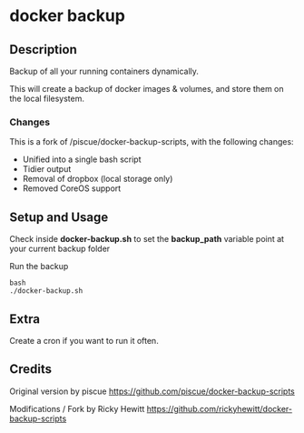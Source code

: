 # docker backup

## Description
Backup of all your running containers dynamically.

This will create a backup of docker images & volumes, and store them on the local filesystem.

### Changes
This is a fork of /piscue/docker-backup-scripts, with the following changes:
* Unified into a single bash script
* Tidier output
* Removal of dropbox (local storage only)
* Removed CoreOS support

## Setup and Usage

Check inside **docker-backup.sh** to set the **backup_path** variable point at your current backup folder

Run the backup
```
bash
./docker-backup.sh
```

## Extra

Create a cron if you want to run it often.

## Credits

Original version by piscue
https://github.com/piscue/docker-backup-scripts

Modifications / Fork by Ricky Hewitt
https://github.com/rickyhewitt/docker-backup-scripts
